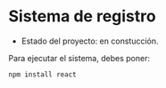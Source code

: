 <h1>Sistema de registro</h1>

- Estado del proyecto: en constucción.
  
Para ejecutar el sistema, debes poner: 

```npm install react```
